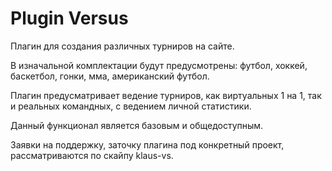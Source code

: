 # Plugin Versus
Плагин для создания различных турниров на сайте.

В изначальной комплектации будут предусмотрены: футбол, хоккей, баскетбол, гонки, мма, американский футбол.

Плагин предусматривает ведение турниров, как виртуальных 1 на 1, так и реальных командных, с ведением личной статистики.

Данный функционал является базовым и общедоступным. 


Заявки на поддержку, заточку плагина под конкретный проект, рассматриваются по скайпу klaus-vs.

